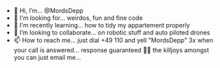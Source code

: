 - 👋 Hi, I’m...                         @MordsDepp
- 👀 I'm looking for...                 weirdos, fun and fine code
- 🌱 I'm recently learning...           how to tidy my appartement properly
- 💞️ I’m looking to collaborate...      on robotic stuff and auto piloted drones
- 📫 How to reach me...                 just dial +49 110 and yell "MordsDepp" 3x when your call is answered... response guaranteed 👍🏽
                                        the killjoys amongst you can just email me...
                                        
